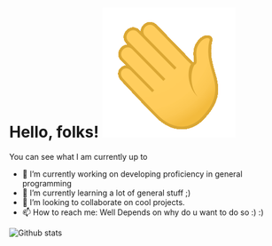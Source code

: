 # Hello, folks! <img src="https://raw.githubusercontent.com/nachiketaraina/nachiketaraina/master/wave.gif">
<!--
**nachiketaraina/nachiketaraina** is a ✨ _special_ ✨ repository because its `README.md` (this file) appears on your GitHub profile.-->
You can see what I am currently up to 


- 🔭 I’m currently working on developing proficiency in general programming
- 🌱 I’m currently learning a lot of general stuff ;)
- 👯 I’m looking to collaborate on cool projects.
- 📫 How to reach me: Well Depends on why do u want to do so :) :)

![Github stats](https://github-readme-stats.vercel.app/api?username=nachiketaraina&theme=highcontrast&show_icons=true&count_private=true)



